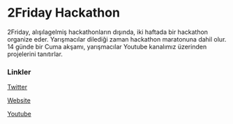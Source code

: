 # 2Friday Hackathon

2Friday, alışılagelmiş hackathonların dışında, iki haftada bir hackathon organize eder. Yarışmacılar dilediği zaman hackathon maratonuna dahil olur. 14 günde bir Cuma akşamı, yarışmacılar Youtube kanalımız üzerinden projelerini tanıtırlar.

### Linkler
[Twitter](https://twitter.com/_2friday)

[Website](https://github.com/2Friday/Hackathon)

[Youtube](https://www.youtube.com/channel/UCDijlt-IYXjAD57V1ux__RA)